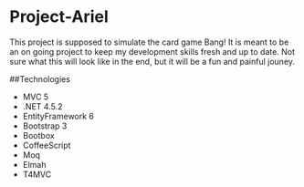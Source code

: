 Project-Ariel
=============

This project is supposed to simulate the card game Bang! It is meant to be an on going project to keep my development skills fresh and up to date. Not sure what this will look like in the end, but it will be a fun and painful jouney.

##Technologies
 - MVC 5
 - .NET 4.5.2
 - EntityFramework 6
 - Bootstrap 3
 - Bootbox
 - CoffeeScript
 - Moq
 - Elmah
 - T4MVC
  

